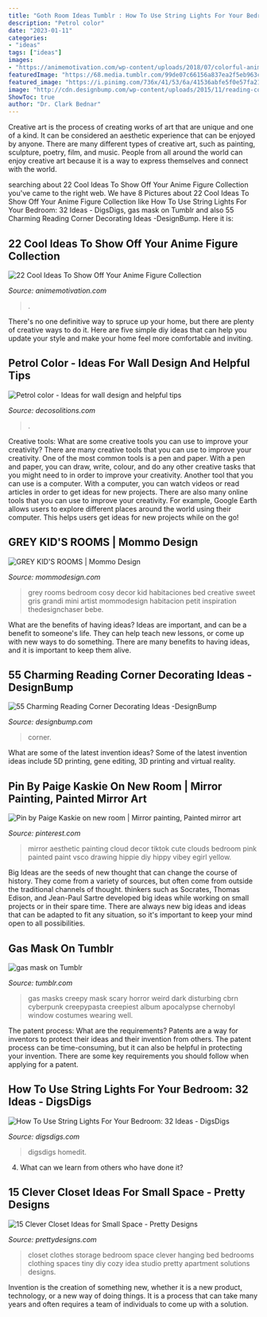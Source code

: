 ```yaml
---
title: "Goth Room Ideas Tumblr : How To Use String Lights For Your Bedroom: 32 Ideas"
description: "Petrol color"
date: "2023-01-11"
categories:
- "ideas"
tags: ["ideas"]
images:
- "https://animemotivation.com/wp-content/uploads/2018/07/colorful-anime-figure-collection.jpg"
featuredImage: "https://68.media.tumblr.com/99de07c66156a837ea2f5eb963c1e254/tumblr_o3a6o9Qn2J1s2tqr4o1_500.jpg"
featured_image: "https://i.pinimg.com/736x/41/53/6a/41536abfe5f0e57fa2184c8d365fff00.jpg"
image: "http://cdn.designbump.com/wp-content/uploads/2015/11/reading-corner-nook20.jpg"
ShowToc: true
author: "Dr. Clark Bednar"
---
```



Creative art is the process of creating works of art that are unique and one of a kind. It can be considered an aesthetic experience that can be enjoyed by anyone. There are many different types of creative art, such as painting, sculpture, poetry, film, and music. People from all around the world can enjoy creative art because it is a way to express themselves and connect with the world.

	

		
searching about 22 Cool Ideas To Show Off Your Anime Figure Collection you've came to the right web. We have 8 Pictures about 22 Cool Ideas To Show Off Your Anime Figure Collection like How To Use String Lights For Your Bedroom: 32 Ideas - DigsDigs, gas mask on Tumblr and also 55 Charming Reading Corner Decorating Ideas -DesignBump. Here it is:
		
    
## 22 Cool Ideas To Show Off Your Anime Figure Collection

<img loading=lazy src="https://animemotivation.com/wp-content/uploads/2018/07/colorful-anime-figure-collection.jpg" onerror="this.onerror=null;this.src='https://tse2.mm.bing.net/th?id=OIP.3xpV9ffczvAcJK0XDHJqmQAAAA&amp;pid=15.1';" alt="22 Cool Ideas To Show Off Your Anime Figure Collection">

_Source: animemotivation.com_

>. 

	

There's no one definitive way to spruce up your home, but there are plenty of creative ways to do it. Here are five simple diy ideas that can help you update your style and make your home feel more comfortable and inviting.

    
## Petrol Color - Ideas For Wall Design And Helpful Tips

<img loading=lazy src="https://decosolitions.com/wp-content/uploads/2018/07/6a7bcb2661e4cc69ad58a5a6018425ba.jpeg" onerror="this.onerror=null;this.src='https://tse3.mm.bing.net/th?id=OIP.Y5UVix0Cn653BgkOcLOB7wHaLH&amp;pid=15.1';" alt="Petrol color - Ideas for wall design and helpful tips">

_Source: decosolitions.com_

>. 

	

Creative tools: What are some creative tools you can use to improve your creativity?
There are many creative tools that you can use to improve your creativity. One of the most common tools is a pen and paper. With a pen and paper, you can draw, write, colour, and do any other creative tasks that you might need to in order to improve your creativity. Another tool that you can use is a computer. With a computer, you can watch videos or read articles in order to get ideas for new projects. There are also many online tools that you can use to improve your creativity. For example, Google Earth allows users to explore different places around the world using their computer. This helps users get ideas for new projects while on the go!

    
## GREY KID&#039;S ROOMS | Mommo Design

<img loading=lazy src="http://www.mommodesign.com/sites/default/files/styles/full_width/public/images/gallery/246/greygirlsroom.jpg?itok=pRwQjZzE" onerror="this.onerror=null;this.src='https://tse4.mm.bing.net/th?id=OIP.E1vU1uCMcrRNztSYj6AgnwHaLH&amp;pid=15.1';" alt="GREY KID&#039;S ROOMS | Mommo Design">

_Source: mommodesign.com_

>grey rooms bedroom cosy decor kid habitaciones bed creative sweet gris grandi mini artist mommodesign habitacion petit inspiration thedesignchaser bebe. 

	

What are the benefits of having ideas?
Ideas are important, and can be a benefit to someone's life. They can help teach new lessons, or come up with new ways to do something. There are many benefits to having ideas, and it is important to keep them alive.

    
## 55 Charming Reading Corner Decorating Ideas -DesignBump

<img loading=lazy src="http://cdn.designbump.com/wp-content/uploads/2015/11/reading-corner-nook20.jpg" onerror="this.onerror=null;this.src='https://tse1.mm.bing.net/th?id=OIP.SU_SwTBODfmNyz10yULqtgHaKY&amp;pid=15.1';" alt="55 Charming Reading Corner Decorating Ideas -DesignBump">

_Source: designbump.com_

>corner. 

	

What are some of the latest invention ideas?
Some of the latest invention ideas include 5D printing, gene editing, 3D printing and virtual reality.

    
## Pin By Paige Kaskie On New Room | Mirror Painting, Painted Mirror Art

<img loading=lazy src="https://i.pinimg.com/736x/41/53/6a/41536abfe5f0e57fa2184c8d365fff00.jpg" onerror="this.onerror=null;this.src='https://tse2.mm.bing.net/th?id=OIP._tjU2N7pw87vdcDgZOZbFAHaNL&amp;pid=15.1';" alt="Pin by Paige Kaskie on new room | Mirror painting, Painted mirror art">

_Source: pinterest.com_

>mirror aesthetic painting cloud decor tiktok cute clouds bedroom pink painted paint vsco drawing hippie diy hippy vibey egirl yellow. 

	

Big Ideas are the seeds of new thought that can change the course of history. They come from a variety of sources, but often come from outside the traditional channels of thought. thinkers such as Socrates, Thomas Edison, and Jean-Paul Sartre developed big ideas while working on small projects or in their spare time. There are always new big ideas and ideas that can be adapted to fit any situation, so it's important to keep your mind open to all possibilities.

    
## Gas Mask On Tumblr

<img loading=lazy src="https://68.media.tumblr.com/99de07c66156a837ea2f5eb963c1e254/tumblr_o3a6o9Qn2J1s2tqr4o1_500.jpg" onerror="this.onerror=null;this.src='https://tse3.mm.bing.net/th?id=OIP.AJ0cBX1WSH1yGrscuYLjgAAAAA&amp;pid=15.1';" alt="gas mask on Tumblr">

_Source: tumblr.com_

>gas masks creepy mask scary horror weird dark disturbing cbrn cyberpunk creepypasta creepiest album apocalypse chernobyl window costumes wearing well. 

	

The patent process: What are the requirements?
Patents are a way for inventors to protect their ideas and their invention from others. The patent process can be time-consuming, but it can also be helpful in protecting your invention. There are some key requirements you should follow when applying for a patent.

    
## How To Use String Lights For Your Bedroom: 32 Ideas - DigsDigs

<img loading=lazy src="https://www.digsdigs.com/photos/how-to-use-string-lights-for-your-bedroom-ideas-22.jpg" onerror="this.onerror=null;this.src='https://tse1.mm.bing.net/th?id=OIP.E7cWjjT4bb1aczfZkLU6BQHaJ7&amp;pid=15.1';" alt="How To Use String Lights For Your Bedroom: 32 Ideas - DigsDigs">

_Source: digsdigs.com_

>digsdigs homedit. 

	

4) What can we learn from others who have done it?

    
## 15 Clever Closet Ideas For Small Space - Pretty Designs

<img loading=lazy src="https://www.prettydesigns.com/wp-content/uploads/2015/10/Clothes-Storage.jpg" onerror="this.onerror=null;this.src='https://tse1.mm.bing.net/th?id=OIP.1aTzA40VQhfVq9wn073BxQHaLF&amp;pid=15.1';" alt="15 Clever Closet Ideas for Small Space - Pretty Designs">

_Source: prettydesigns.com_

>closet clothes storage bedroom space clever hanging bed bedrooms clothing spaces tiny diy cozy idea studio pretty apartment solutions designs. 

	

Invention is the creation of something new, whether it is a new product, technology, or a new way of doing things. It is a process that can take many years and often requires a team of individuals to come up with a solution.

